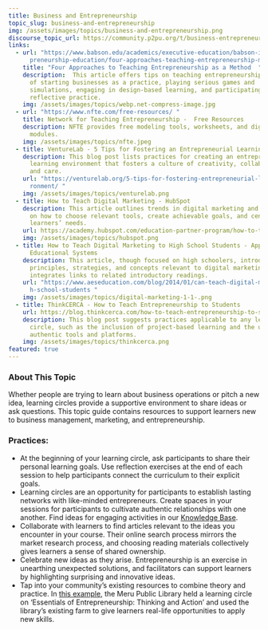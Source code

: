 ```yaml
---
title: Business and Entrepreneurship
topic_slug: business-and-entrepreneurship
img: /assets/images/topics/business-and-entrepreneurship.png
discourse_topic_url: https://community.p2pu.org/t/business-entrepreneurship-topic-guide/5760
links:
  - url: "https://www.babson.edu/academics/executive-education/babson-insight/entre\
      preneurship-education/four-approaches-teaching-entrepreneurship-method/# "
    title: "Four Approaches to Teaching Entrepreneurship as a Method  "
    description:  This article offers tips on teaching entrepreneurship as a method
      of starting businesses as a practice, playing serious games and
      simulations, engaging in design-based learning, and participating in
      reflective practice.
    img: /assets/images/topics/webp.net-compress-image.jpg
  - url: "https://www.nfte.com/free-resources/ "
    title: Network for Teaching Entrepreneurship -  Free Resources
    description: NFTE provides free modeling tools, worksheets, and digital learning
      modules.
    img: /assets/images/topics/nfte.jpeg
  - title: VentureLab - 5 Tips for Fostering an Entrepreneurial Learning Environment
    description: This blog post lists practices for creating an entrepreneurial
      learning environment that fosters a culture of creativity, collaboration,
      and care.
    url: "https://venturelab.org/5-tips-for-fostering-entrepreneurial-learning-envi\
      ronment/ "
    img: /assets/images/topics/venturelab.png
  - title: How to Teach Digital Marketing - HubSpot
    description: This article outlines trends in digital marketing and offers tips
      on how to choose relevant tools, create achievable goals, and center
      learners’ needs.
    url: https://academy.hubspot.com/education-partner-program/how-to-teach-digital-marketing
    img: /assets/images/topics/hubspot.png
  - title: How to Teach Digital Marketing to High School Students - Applied
      Educational Systems
    description: This article, though focused on high schoolers, introduces
      principles, strategies, and concepts relevant to digital marketing and
      integrates links to related introductory readings.
    url: "https://www.aeseducation.com/blog/2014/01/can-teach-digital-marketing-hig\
      h-school-students "
    img: /assets/images/topics/digital-marketing-1-1-.png
  - title: ThinkCERCA - How to Teach Entrepreneurship to Students
    url: https://blog.thinkcerca.com/how-to-teach-entrepreneurship-to-students
    description: This blog post suggests practices applicable to any learning
      circle, such as the inclusion of project-based learning and the use of
      authentic tools and platforms.
    img: /assets/images/topics/thinkcerca.png
featured: true
---
```

### About This Topic

Whether people are trying to learn about business operations or pitch a new idea, learning circles provide a supportive environment to share ideas or ask questions. This topic guide contains resources to support learners new to business management, marketing, and entrepreneurship.

### Practices:

* At the beginning of your learning circle, ask participants to share their personal learning goals. Use reflection exercises at the end of each session to help participants connect the curriculum to their explicit goals. 
* Learning circles are an opportunity for participants to establish lasting networks with like-minded entrepreneurs. Create spaces in your sessions for participants to cultivate authentic relationships with one another. Find ideas for engaging activities in our [Knowledge Base](https://docs.p2pu.org/methodology/learning-circle-structure). 
* Collaborate with learners to find articles relevant to the ideas you encounter in your course. Their online search process mirrors the market research process, and choosing reading materials collectively gives learners a sense of shared ownership.
* Celebrate new ideas as they arise. Entrepreneurship is an exercise in unearthing unexpected solutions, and facilitators can support learners by highlighting surprising and innovative ideas.
* Tap into your community’s existing resources to combine theory and practice. In [this example](https://www.eifl.net/eifl-in-action/economic-wellbeing-innovation-award-5), the Meru Public Library held a learning circle on ‘Essentials of Entrepreneurship: Thinking and Action’ and used the library’s existing farm to give learners real-life opportunities to apply new skills.
